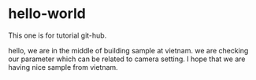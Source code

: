# hello-world
This one is for tutorial git-hub.

hello, we are in the middle of building sample at vietnam.
we are checking our parameter which can be related to camera setting. 
I hope that we are having nice sample from vietnam.
